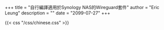 +++
title = "自行編譯適用於Synology NAS的Wireguard套件"
author = "Eric Leung"
description = ""
date = "2099-07-27"
+++

{{< css "/css/chinese.css" >}}
